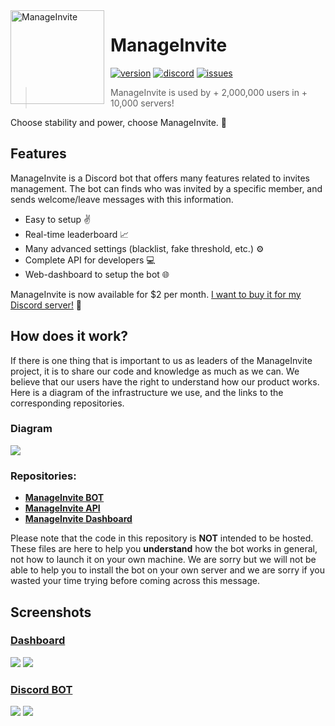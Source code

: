 <img width="150" height="150" style="float: left; margin: 0 10px 0 0;" alt="ManageInvite" src="./assets/logo.png">  

# ManageInvite
[![version](https://img.shields.io/github/package-json/v/Androz2091/ManageInvite?style=for-the-badge)](https://github.com/Androz2091/ManageInvite)
[![discord](https://img.shields.io/discord/638685268777500672?style=for-the-badge&color=7289DA&label=Discord)](https://discord.gg/v26Sqqs)
[![issues](https://img.shields.io/github/issues/Androz2091/ManageInvite?style=for-the-badge)](https://github.com/Androz2091/ManageInvite)

> ManageInvite is used by + 2,000,000 users in + 10,000 servers!

Choose stability and power, choose ManageInvite. 🚀

## Features

ManageInvite is a Discord bot that offers many features related to invites management. The bot can finds who was invited by a specific member, and sends welcome/leave messages with this information.

* Easy to setup ✌️
* Real-time leaderboard 📈
* Many advanced settings (blacklist, fake threshold, etc.) ⚙️
* Complete API for developers 💻
* Web-dashboard to setup the bot 🌐

ManageInvite is now available for $2 per month. [I want to buy it for my Discord server!](https://manage-invite.xyz) 👑

## How does it work?

If there is one thing that is important to us as leaders of the ManageInvite project, it is to share our code and knowledge as much as we can. We believe that our users have the right to understand how our product works. Here is a diagram of the infrastructure we use, and the links to the corresponding repositories. 

### Diagram

<img src="./assets/diagram.jpg" />

### Repositories:

* **[ManageInvite BOT](https://github.com/manage-invite/manage-invite-bot)**
* **[ManageInvite API](https://github.com/manage-invite/manage-invite-api)**
* **[ManageInvite Dashboard](https://github.com/manage-invite/manage-invite-dashboard)**

Please note that the code in this repository is **NOT** intended to be hosted. These files are here to help you **understand** how the bot works in general, not how to launch it on your own machine. We are sorry but we will not be able to help you to install the bot on your own server and we are sorry if you wasted your time trying before coming across this message.


## Screenshots

### [Dashboard](https://manage-invite.xyz)

<img src="./assets/dash-home.png" />
<img src="./assets/dash-settings.png" />

### [Discord BOT](https://manage-invite.xyz)

<img src="./assets/example-invites.png" />
<img src="./assets/example-sync.png" />
